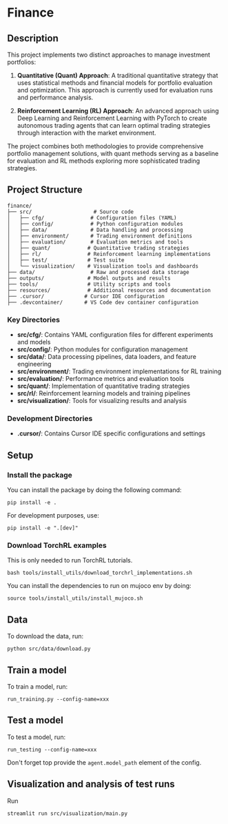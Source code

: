 # Finance

## Description

This project implements two distinct approaches to manage investment portfolios:

1. **Quantitative (Quant) Approach**: A traditional quantitative strategy that uses statistical methods and financial models for portfolio evaluation and optimization. This approach is currently used for evaluation runs and performance analysis.

2. **Reinforcement Learning (RL) Approach**: An advanced approach using Deep Learning and Reinforcement Learning with PyTorch to create autonomous trading agents that can learn optimal trading strategies through interaction with the market environment.

The project combines both methodologies to provide comprehensive portfolio management solutions, with quant methods serving as a baseline for evaluation and RL methods exploring more sophisticated trading strategies.

## Project Structure

```text
finance/
├── src/                    # Source code
│   ├── cfg/               # Configuration files (YAML)
│   ├── config/            # Python configuration modules
│   ├── data/              # Data handling and processing
│   ├── environment/       # Trading environment definitions
│   ├── evaluation/        # Evaluation metrics and tools
│   ├── quant/            # Quantitative trading strategies
│   ├── rl/               # Reinforcement learning implementations
│   ├── test/             # Test suite
│   └── visualization/    # Visualization tools and dashboards
├── data/                  # Raw and processed data storage
├── outputs/              # Model outputs and results
├── tools/                # Utility scripts and tools
├── resources/            # Additional resources and documentation
├── .cursor/             # Cursor IDE configuration
├── .devcontainer/       # VS Code dev container configuration
```

### Key Directories

- **src/cfg/**: Contains YAML configuration files for different experiments and models
- **src/config/**: Python modules for configuration management
- **src/data/**: Data processing pipelines, data loaders, and feature engineering
- **src/environment/**: Trading environment implementations for RL training
- **src/evaluation/**: Performance metrics and evaluation tools
- **src/quant/**: Implementation of quantitative trading strategies
- **src/rl/**: Reinforcement learning models and training pipelines
- **src/visualization/**: Tools for visualizing results and analysis

### Development Directories

- **.cursor/**: Contains Cursor IDE specific configurations and settings

## Setup

### Install the package

You can install the package by doing the following command:

```shell
pip install -e .
```

For development purposes, use:

```shell
pip install -e ".[dev]"
```

### Download TorchRL examples

This is only needed to run TorchRL tutorials.

```shell
bash tools/install_utils/download_torchrl_implementations.sh
```

You can install the dependencies to run on mujoco env by doing:

```shell
source tools/install_utils/install_mujoco.sh
```

## Data

To download the data, run:

```shell
python src/data/download.py
```

## Train a model

To train a model, run:

```shell
run_training.py --config-name=xxx
```

## Test a model

To test a model, run:

```shell
run_testing --config-name=xxx
```

Don't forget top provide the `agent.model_path` element of the config.

## Visualization and analysis of test runs

Run

```shell
streamlit run src/visualization/main.py
```
